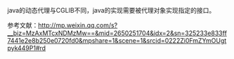 java的动态代理与CGLIB不同，java的实现需要被代理对象实现指定的接口。

参考文献：http://mp.weixin.qq.com/s?__biz=MzAxMTcxNDMzMw==&mid=2650251704&idx=2&sn=325233e833ff7441e2e8b250e0720fd0&mpshare=1&scene=1&srcid=0222Zi0FmZYmOUgtpyk449P1#rd